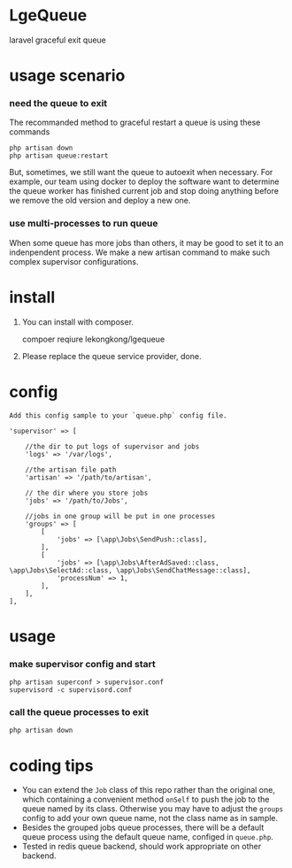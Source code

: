 # LgeQueue
laravel graceful exit queue
# usage scenario
### need the queue to exit
The recommanded method to graceful restart a queue is using these commands


	php artisan down
	php artisan queue:restart

But, sometimes, we still want the queue to autoexit when necessary. For example, our team using docker to deploy the software want to determine the queue worker has finished current job and stop doing anything before we remove the old version and deploy a new one.
### use multi-processes to run queue
When some queue has more jobs than others, it may be good to set it to an indenpendent process. We make a new artisan command to make such complex supervisor configurations.
# install
1. You can install with composer.

	compoer reqiure lekongkong/lgequeue

2. Please replace the queue service provider, done.
# config
	Add this config sample to your `queue.php` config file.

	'supervisor' => [

		//the dir to put logs of supervisor and jobs
        'logs' => '/var/logs', 

		//the artisan file path
        'artisan' => '/path/to/artisan', 

		// the dir where you store jobs
        'jobs' => '/path/to/Jobs',

		//jobs in one group will be put in one processes
        'groups' => [ 
            [
                'jobs' => [\app\Jobs\SendPush::class],
            ],
            [
                'jobs' => [\app\Jobs\AfterAdSaved::class, \app\Jobs\SelectAd::class, \app\Jobs\SendChatMessage::class],
                'processNum' => 1,
            ],
        ],
    ],

# usage
### make supervisor config and start

	php artisan superconf > supervisor.conf
	supervisord -c supervisord.conf

### call the queue processes to exit

	php artisan down

# coding tips
* You can extend the `Job` class of this repo rather than the original one, which containing a convenient method `onSelf` to push the job to the queue named by its class. Otherwise you may have to adjust the `groups` config to add your own queue name, not the class name as in sample.
* Besides the grouped jobs queue processes, there will be a default queue process using the default queue name, configed in `queue.php`.
* Tested in redis queue backend, should work appropriate on other backend.
